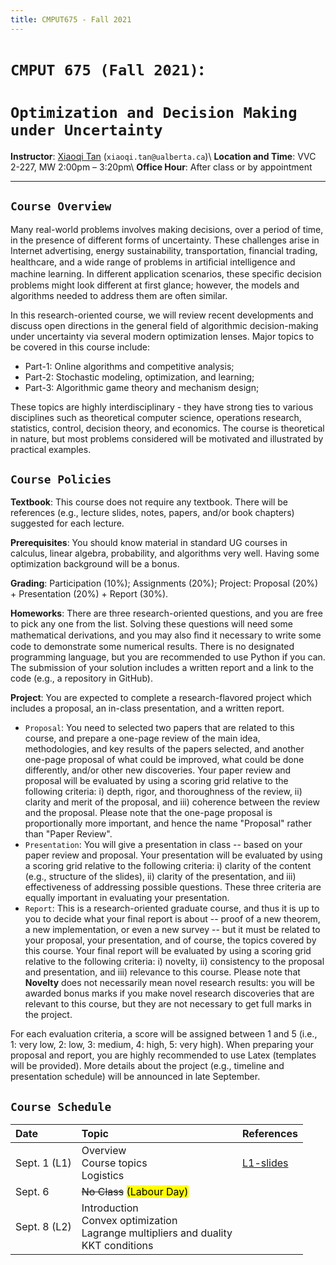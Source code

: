 ```yaml
---
title: CMPUT675 - Fall 2021
---
```


# `CMPUT 675 (Fall 2021)`:
# `Optimization and Decision Making under Uncertainty`

**Instructor**: [Xiaoqi Tan](/) (`xiaoqi.tan@ualberta.ca`)\\
**Location and Time**:  VVC 2-227, MW 2:00pm – 3:20pm\\
**Office Hour**: After class or by appointment

---


## `Course Overview`

Many real-world problems involves making decisions, over a period of time, in the presence of different forms of uncertainty. These challenges arise in Internet advertising, energy sustainability, transportation, financial trading, healthcare, and a wide range of problems in artiﬁcial intelligence and machine learning. In different application scenarios, these speciﬁc decision problems might look different at first glance; however, the models and algorithms needed to address them are often similar. 

In this research-oriented course, we will review recent developments and discuss open directions in the general field of algorithmic decision-making under uncertainty via several modern optimization lenses. Major topics to be covered in this course include:

- Part-1: Online algorithms and competitive analysis; 
- Part-2: Stochastic modeling, optimization, and learning; 
- Part-3: Algorithmic game theory and mechanism design;

These topics are highly interdisciplinary - they have strong ties to various disciplines such as theoretical computer science, operations research, statistics, control, decision theory, and economics. The course is theoretical in nature, but most problems considered will be motivated and illustrated by practical examples.


## `Course Policies`

**Textbook**: This course does not require any textbook. There will be references (e.g., lecture slides, notes, papers, and/or book chapters) suggested for each lecture.

**Prerequisites**: You should know material in standard UG courses in calculus, linear algebra, probability, and algorithms very well. Having some optimization background will be a bonus. 

**Grading**: Participation (10%); Assignments (20%); Project: Proposal (20%) + Presentation (20%) + Report (30%).

**Homeworks**: There are three research-oriented questions, and you are free to pick any one from the list. Solving these questions will need some mathematical derivations, and you may also ﬁnd it necessary to write some code to demonstrate some numerical results. There is no designated programming language, but you are recommended to use Python if you can. The submission of your solution includes a written report and a link to the code (e.g., a repository in GitHub). 

**Project**: You are expected to complete a research-flavored project  which includes a proposal, an in-class presentation, and a written report. 

- `Proposal`: You need to selected two papers that are related to this course, and prepare a one-page review of the main idea, methodologies, and key results of the papers selected, and another one-page proposal of what could be improved, what could be done differently, and/or other new discoveries. Your paper review and proposal will be evaluated by using a scoring grid relative to the following criteria: i) depth, rigor, and thoroughness of the review, ii) clarity and merit of the proposal, and iii) coherence between the review and the proposal. Please note that the one-page proposal is proportionally more important, and hence the name "Proposal" rather than "Paper Review".
- `Presentation`: You will give a presentation in class -- based on your paper review and proposal.  Your presentation will be evaluated by using a scoring grid relative to the following criteria: i) clarity of the content (e.g., structure of the slides), ii) clarity of the presentation, and iii) effectiveness of addressing possible questions. These three criteria are equally important in evaluating your presentation.
- `Report`: This is a research-oriented graduate course, and thus it is up to you to decide what your final report is about -- proof of a new theorem, a new implementation, or even a new survey -- but it must be related to your proposal, your presentation, and of course, the topics covered by this course. Your final report will be evaluated by using a scoring grid relative to the following criteria: i) novelty, ii) consistency to the proposal and presentation, and iii) relevance to this course. Please note that **Novelty** does not necessarily mean novel research results: you will be awarded bonus marks if you make novel research discoveries that are relevant to this course, but they are not necessary to get full marks in the project.

For each evaluation criteria, a score will be assigned between 1 and 5 (i.e., 1: very low, 2: low, 3: medium, 4: high, 5: very high). When preparing your proposal and report, you are highly recommended to use Latex (templates will be provided). More details about the project (e.g., timeline and presentation schedule) will be announced in late September.


## `Course Schedule` 



| Date            | Topic                                         |  References                 |
|:-------------   | :-----                                        |  :-----                   |
| Sept. 1 (L1)  | Overview <br> Course topics <br> Logistics    |     [L1-slides](https://drive.google.com/file/d/1lseXfLxfmbkPr6OKUkGehPhl5CuU1JwR/view?usp=sharing)                     |
| Sept. 6         | ~~No Class~~  <mark> (Labour Day)</mark>                      |                          |
| Sept. 8 (L2)    | Introduction <br> Convex optimization <br> Lagrange multipliers  and duality <br> KKT conditions          |   |
